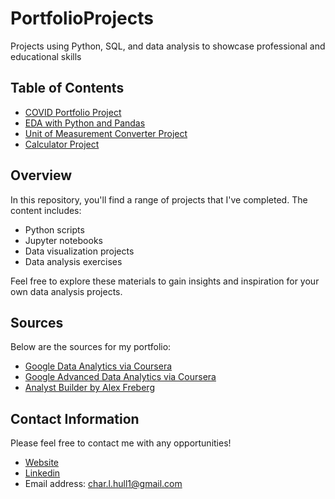 # PortfolioProjects

Projects using Python, SQL, and data analysis to showcase professional and educational skills

## Table of Contents

- [COVID Portfolio Project](https://github.com/hullchar/PortfolioProjects/blob/main/COVID%20Portfolio%20Project.sql)
- [EDA with Python and Pandas](https://github.com/hullchar/PortfolioProjects/blob/main/Learner_Notebook%20(2)%20(1).ipynb.txt)
- [Unit of Measurement Converter Project](https://github.com/hullchar/PortfolioProjects/blob/main/Unit%20of%20Measurement%20Converter%20Project.ipynb)
- [Calculator Project](https://github.com/hullchar/PortfolioProjects/blob/main/Calculator%20Project.ipynb)

## Overview

In this repository, you'll find a range of projects that I've completed. The content includes:

- Python scripts
- Jupyter notebooks
- Data visualization projects
- Data analysis exercises

Feel free to explore these materials to gain insights and inspiration for your own data analysis projects.

## Sources

Below are the sources for my portfolio:

- [Google Data Analytics via Coursera](https://www.coursera.org/professional-certificates/google-data-analytics)
- [Google Advanced Data Analytics via Coursera](https://www.coursera.org/professional-certificates/google-advanced-data-analytics)
- [Analyst Builder by Alex Freberg](https://www.analystbuilder.com/)

## Contact Information

Please feel free to contact me with any opportunities!

- [Website](https://hullchar.github.io/CharlotteHullAnalyst.github.io/)
- [Linkedin](https://www.linkedin.com/in/charhull/)
- Email address: char.l.hull1@gmail.com
